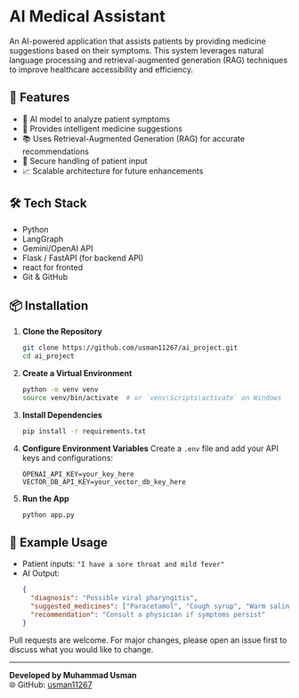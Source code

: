 # AI Medical Assistant

An AI-powered application that assists patients by providing medicine suggestions based on their symptoms. This system leverages natural language processing and retrieval-augmented generation (RAG) techniques to improve healthcare accessibility and efficiency.

## 🚀 Features

- 🤖 AI model to analyze patient symptoms
- 💊 Provides intelligent medicine suggestions
- 📚 Uses Retrieval-Augmented Generation (RAG) for accurate recommendations
- 🔐 Secure handling of patient input
- 📈 Scalable architecture for future enhancements

## 🛠️ Tech Stack

- Python
- LangGraph
- Gemini/OpenAI API
- Flask / FastAPI (for backend API)
- react for fronted
- Git & GitHub

## 📦 Installation

1. **Clone the Repository**
   ```bash
   git clone https://github.com/usman11267/ai_project.git
   cd ai_project
   ```

2. **Create a Virtual Environment**
   ```bash
   python -m venv venv
   source venv/bin/activate  # or `venv\Scripts\activate` on Windows
   ```

3. **Install Dependencies**
   ```bash
   pip install -r requirements.txt
   ```

4. **Configure Environment Variables**
   Create a `.env` file and add your API keys and configurations:
   ```
   OPENAI_API_KEY=your_key_here
   VECTOR_DB_API_KEY=your_vector_db_key_here
   ```

5. **Run the App**
   ```bash
   python app.py
   ```

## 🧪 Example Usage

- Patient inputs: `"I have a sore throat and mild fever"`
- AI Output: 
  ```json
  {
    "diagnosis": "Possible viral pharyngitis",
    "suggested_medicines": ["Paracetamol", "Cough syrup", "Warm saline gargles"],
    "recommendation": "Consult a physician if symptoms persist"
  }
  ```


Pull requests are welcome. For major changes, please open an issue first to discuss what you would like to change.

---

**Developed by Muhammad Usman**   
🌐 GitHub: [usman11267](https://github.com/usman11267)
